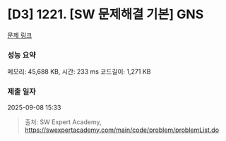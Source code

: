 # [D3] 1221. [SW 문제해결 기본] GNS

[문제 링크](https://swexpertacademy.com/main/code/problem/problemDetail.do?contestProbId=AV15FZuqAL4CFAYD) 

### 성능 요약

메모리: 45,688 KB, 시간: 233 ms 코드길이: 1,271 KB

### 제출 일자

2025-09-08 15:33



> 출처: SW Expert Academy, https://swexpertacademy.com/main/code/problem/problemList.do